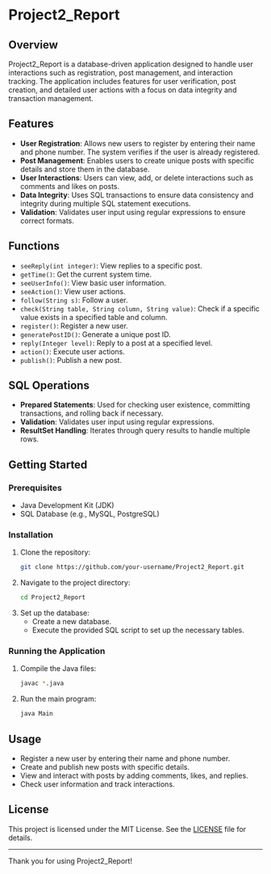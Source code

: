 # Project2_Report

## Overview

Project2_Report is a database-driven application designed to handle user interactions such as registration, post management, and interaction tracking. The application includes features for user verification, post creation, and detailed user actions with a focus on data integrity and transaction management.

## Features

- **User Registration**: Allows new users to register by entering their name and phone number. The system verifies if the user is already registered.
- **Post Management**: Enables users to create unique posts with specific details and store them in the database.
- **User Interactions**: Users can view, add, or delete interactions such as comments and likes on posts.
- **Data Integrity**: Uses SQL transactions to ensure data consistency and integrity during multiple SQL statement executions.
- **Validation**: Validates user input using regular expressions to ensure correct formats.

## Functions

- `seeReply(int integer)`: View replies to a specific post.
- `getTime()`: Get the current system time.
- `seeUserInfo()`: View basic user information.
- `seeAction()`: View user actions.
- `follow(String s)`: Follow a user.
- `check(String table, String column, String value)`: Check if a specific value exists in a specified table and column.
- `register()`: Register a new user.
- `generatePostID()`: Generate a unique post ID.
- `reply(Integer level)`: Reply to a post at a specified level.
- `action()`: Execute user actions.
- `publish()`: Publish a new post.

## SQL Operations

- **Prepared Statements**: Used for checking user existence, committing transactions, and rolling back if necessary.
- **Validation**: Validates user input using regular expressions.
- **ResultSet Handling**: Iterates through query results to handle multiple rows.

## Getting Started

### Prerequisites

- Java Development Kit (JDK)
- SQL Database (e.g., MySQL, PostgreSQL)

### Installation

1. Clone the repository:
   ```sh
   git clone https://github.com/your-username/Project2_Report.git
   ```
2. Navigate to the project directory:
   ```sh
   cd Project2_Report
   ```
3. Set up the database:
   - Create a new database.
   - Execute the provided SQL script to set up the necessary tables.

### Running the Application

1. Compile the Java files:
   ```sh
   javac *.java
   ```
2. Run the main program:
   ```sh
   java Main
   ```

## Usage

- Register a new user by entering their name and phone number.
- Create and publish new posts with specific details.
- View and interact with posts by adding comments, likes, and replies.
- Check user information and track interactions.

## License

This project is licensed under the MIT License. See the [LICENSE](LICENSE) file for details.

---

Thank you for using Project2_Report!
